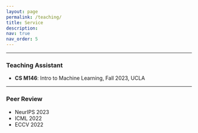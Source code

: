 ```yaml
---
layout: page
permalink: /teaching/
title: Service
description: 
nav: true
nav_order: 5
---
```


---

### Teaching Assistant
- **CS M146**: Intro to Machine Learning, Fall 2023, UCLA

---


### Peer Review

- NeurIPS 2023
- ICML 2022
- ECCV 2022